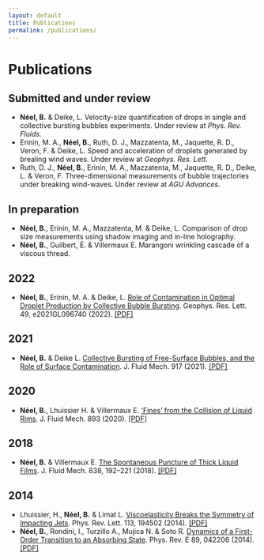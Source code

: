 ```yaml
---
layout: default
title: Publications
permalink: /publications/
---
```



Publications
============

Submitted and under review
--------------------------
* **Néel, B.** & Deike, L. Velocity-size quantification of drops in single and collective bursting bubbles experiments. Under review at *Phys. Rev. Fluids*.
* Erinin, M. A., **Néel, B.**, Ruth, D. J., Mazzatenta, M., Jaquette, R. D., Veron, F. & Deike, L. Speed and acceleration of droplets generated by brealing wind waves. Under review at *Geophys. Res. Lett.*
* Ruth, D. J., **Néel, B.**, Erinin, M. A., Mazzatenta, M., Jaquette, R. D., Deike, L. & Veron, F. Three-dimensional measurements of bubble trajectories under breaking wind-waves. Under review at *AGU Advances*.

In preparation
--------------

* **Néel, B.**, Erinin, M. A., Mazzatenta, M. & Deike, L. Comparison of drop size measurements using shadow imaging and in-line holography.
* **Néel, B.**, Guilbert, É. & Villermaux E. Marangoni wrinkling cascade of a viscous thread.

2022
----
* **Néel, B.**, Erinin, M. A. & Deike, L. [Role of Contamination in Optimal Droplet Production by Collective Bubble Bursting](https://doi.org/10.1029/2021GL096740). Geophys. Res. Lett. 49, e2021GL096740 (2022). [[PDF]](/papers/Neel2022a.pdf)


2021
----
* **Néel, B.** & Deike L. [Collective Bursting of Free-Surface Bubbles, and the Role of Surface Contamination](https://doi.org/10.1017/jfm.2021.272). J. Fluid Mech. 917 (2021). [[PDF]](/papers/Neel2021.pdf)

2020
----

* **Néel, B.**, Lhuissier H. & Villermaux E. [‘Fines’ from the Collision of Liquid Rims](https://doi.org/10.1017/jfm.2020.235). J. Fluid Mech. 893 (2020). [[PDF]](/papers/Neel2020.pdf)


2018
----

* **Néel, B.** & Villermaux E. [The Spontaneous Puncture of Thick Liquid Films](https://doi.org/10.1017/jfm.2017.877). J. Fluid Mech. 838, 192–221 (2018). [[PDF]](/papers/Neel2018.pdf)


2014
----

* Lhuissier, H., **Néel, B.** & Limat L. [Viscoelasticity Breaks the Symmetry of Impacting Jets](https://doi.org/10.1103/PhysRevLett.113.194502). Phys. Rev. Lett. 113, 194502 (2014). [[PDF]](/papers/Lhuissier2014.pdf)
* **Néel, B.**, Rondini, I., Turzillo A., Mujica N. & Soto R. [Dynamics of a First-Order Transition to an Absorbing State](https://doi.org/10.1103/PhysRevE.89.042206). Phys. Rev. E 89, 042206 (2014). [[PDF]](/papers/Neel2014.pdf)
